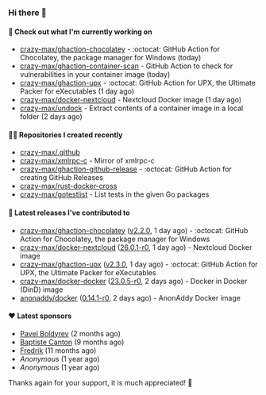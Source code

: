 ### Hi there 👋

#### 👷 Check out what I'm currently working on

- [crazy-max/ghaction-chocolatey](https://github.com/crazy-max/ghaction-chocolatey) - :octocat: GitHub Action for Chocolatey, the package manager for Windows (today)
- [crazy-max/ghaction-container-scan](https://github.com/crazy-max/ghaction-container-scan) - GitHub Action to check for vulnerabilities in your container image (today)
- [crazy-max/ghaction-upx](https://github.com/crazy-max/ghaction-upx) - :octocat: GitHub Action for UPX, the Ultimate Packer for eXecutables (1 day ago)
- [crazy-max/docker-nextcloud](https://github.com/crazy-max/docker-nextcloud) - Nextcloud Docker image (1 day ago)
- [crazy-max/undock](https://github.com/crazy-max/undock) - Extract contents of a container image in a local folder (2 days ago)

#### 👨‍💻 Repositories I created recently

- [crazy-max/.github](https://github.com/crazy-max/.github)
- [crazy-max/xmlrpc-c](https://github.com/crazy-max/xmlrpc-c) - Mirror of xmlrpc-c
- [crazy-max/ghaction-github-release](https://github.com/crazy-max/ghaction-github-release) - :octocat: GitHub Action for creating GitHub Releases
- [crazy-max/rust-docker-cross](https://github.com/crazy-max/rust-docker-cross)
- [crazy-max/gotestlist](https://github.com/crazy-max/gotestlist) - List tests in the given Go packages

#### 🚀 Latest releases I've contributed to

- [crazy-max/ghaction-chocolatey](https://github.com/crazy-max/ghaction-chocolatey) ([v2.2.0](https://github.com/crazy-max/ghaction-chocolatey/releases/tag/v2.2.0), 1 day ago) - :octocat: GitHub Action for Chocolatey, the package manager for Windows
- [crazy-max/docker-nextcloud](https://github.com/crazy-max/docker-nextcloud) ([26.0.1-r0](https://github.com/crazy-max/docker-nextcloud/releases/tag/26.0.1-r0), 1 day ago) - Nextcloud Docker image
- [crazy-max/ghaction-upx](https://github.com/crazy-max/ghaction-upx) ([v2.3.0](https://github.com/crazy-max/ghaction-upx/releases/tag/v2.3.0), 1 day ago) - :octocat: GitHub Action for UPX, the Ultimate Packer for eXecutables
- [crazy-max/docker-docker](https://github.com/crazy-max/docker-docker) ([23.0.5-r0](https://github.com/crazy-max/docker-docker/releases/tag/23.0.5-r0), 2 days ago) - Docker in Docker (DinD) image
- [anonaddy/docker](https://github.com/anonaddy/docker) ([0.14.1-r0](https://github.com/anonaddy/docker/releases/tag/0.14.1-r0), 2 days ago) - AnonAddy Docker image

#### ❤️ Latest sponsors
- [Pavel Boldyrev](https://github.com/bpg) (2 months ago)
- [Baptiste Canton](https://github.com/batmac) (9 months ago)
- [Fredrik](https://github.com/fredrikscode) (11 months ago)
- _Anonymous_ (1 year ago)
- _Anonymous_ (1 year ago)

Thanks again for your support, it is much appreciated! 🙏
